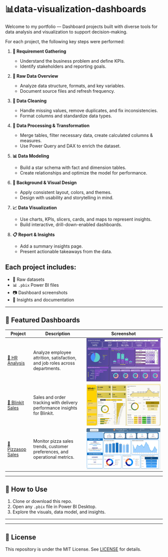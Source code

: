 # 📊data-visualization-dashboards

Welcome to my portfolio — Dashboard projects built with diverse tools for data analysis and visualization to support decision-making.

For each project, the following key steps were performed:

1. **📌 Requirement Gathering**  
   - Understand the business problem and define KPIs.
   - Identify stakeholders and reporting goals.

2. **📂 Raw Data Overview**  
   - Analyze data structure, formats, and key variables.
   - Document source files and refresh frequency.

3. **🧹 Data Cleaning**  
   - Handle missing values, remove duplicates, and fix inconsistencies.
   - Format columns and standardize data types.

4. **🔄 Data Processing & Transformation**  
   - Merge tables, filter necessary data, create calculated columns & measures.
   - Use Power Query and DAX to enrich the dataset.

5. **📊 Data Modeling**  
   - Build a star schema with fact and dimension tables.
   - Create relationships and optimize the model for performance.

6. **🎨 Background & Visual Design**  
   - Apply consistent layout, colors, and themes.
   - Design with usability and storytelling in mind.

7. **📈 Data Visualization**  
   - Use charts, KPIs, slicers, cards, and maps to represent insights.
   - Build interactive, drill-down-enabled dashboards.

8. **📋 Report & Insights**  
   - Add a summary insights page.
   - Present actionable takeaways from the data.


## Each project includes:  
- 📁 Raw datasets  
- 📊 `.pbix` Power BI files  
- 📷 Dashboard screenshots  
- 📘 Insights and documentation  

---

## 🚀 Featured Dashboards

| Project            | Description                                                        | Screenshot                            |
|--------------------|------------------------------------------------------------------|-------------------------------------|
| [👥 HR Analysis](./hr_analysis/README.md)   | Analyze employee attrition, satisfaction, and job roles across departments. | ![](./hr_analysis/Images/home.jpg)   |
| [🛒 Blinkit Sales](./blinkit_analysis/README.md)    | Sales and order tracking with delivery performance insights for Blinkit. | ![](./blinkit_analysis/Images/home.jpg)        |
| [🍕 Pizzasop Sales](./Pizzasop/README.md)  | Monitor pizza sales trends, customer preferences, and operational metrics. | ![](./pizza_sales_analysis/Images/home.jpg)       || ![](./pizza_sales_analysis/Images/page_2.jpg)       |


---

## 📌 How to Use

1. Clone or download this repo.  
2. Open any `.pbix` file in Power BI Desktop.  
3. Explore the visuals, data model, and insights.  

---

---

## 📜 License

This repository is under the MIT License. See [LICENSE](./LICENSE) for details.  

